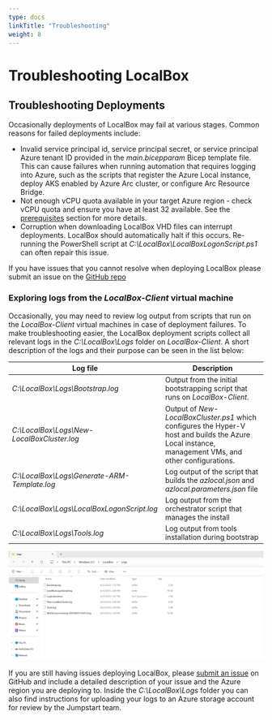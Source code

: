 ```yaml
---
type: docs
linkTitle: "Troubleshooting"
weight: 8
---
```

# Troubleshooting LocalBox

## Troubleshooting Deployments

Occasionally deployments of LocalBox may fail at various stages. Common reasons for failed deployments include:

- Invalid service principal id, service principal secret, or service principal Azure tenant ID provided in the _main.bicepparam_ Bicep template file. This can cause failures when running automation that requires logging into Azure, such as the scripts that register the Azure Local instance, deploy AKS enabled by Azure Arc cluster, or configure Arc Resource Bridge.
- Not enough vCPU quota available in your target Azure region - check vCPU quota and ensure you have at least 32 available. See the [prerequisites](../getting_started/#prerequisites) section for more details.
- Corruption when downloading LocalBox VHD files can interrupt deployments. LocalBox should automatically halt if this occurs. Re-running the PowerShell script at _C:\LocalBox\LocalBoxLogonScript.ps1_ can often repair this issue.

If you have issues that you cannot resolve when deploying LocalBox please submit an issue on the [GitHub repo](https://github.com/microsoft/azure_arc/issues)

### Exploring logs from the _LocalBox-Client_ virtual machine

Occasionally, you may need to review log output from scripts that run on the _LocalBox-Client_ virtual machines in case of deployment failures. To make troubleshooting easier, the LocalBox deployment scripts collect all relevant logs in the _C:\LocalBox\Logs_ folder on _LocalBox-Client_. A short description of the logs and their purpose can be seen in the list below:

| Log file                                      | Description                                                                                                                               |
| --------------------------------------------- | ----------------------------------------------------------------------------------------------------------------------------------------- |
| _C:\LocalBox\Logs\Bootstrap.log_              | Output from the initial bootstrapping script that runs on _LocalBox-Client_.                                                              |
| _C:\LocalBox\Logs\New-LocalBoxCluster.log_    | Output of _New-LocalBoxCluster.ps1_ which configures the Hyper-V host and builds the Azure Local instance, management VMs, and other configurations. |
| _C:\LocalBox\Logs\Generate-ARM-Template.log_  | Log output of the script that builds the _azlocal.json_ and _azlocal.parameters.json_ file                                                        |
| _C:\LocalBox\Logs\LocalBoxLogonScript.log_    | Log output from the orchestrator script that manages the install                                                                          |
| _C:\LocalBox\Logs\Tools.log_                  | Log output from tools installation during bootstrap                                                                                       |

  ![Screenshot showing LocalBox logs folder on LocalBox-Client](./troubleshoot_logs.png)

If you are still having issues deploying LocalBox, please [submit an issue](https://aka.ms/JumpstartIssue) on GitHub and include a detailed description of your issue and the Azure region you are deploying to. Inside the _C:\LocalBox\Logs_ folder you can also find instructions for uploading your logs to an Azure storage account for review by the Jumpstart team.
